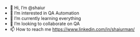 - 👋 Hi, I’m @shaiur
- 👀 I’m interested in QA Automation
- 🌱 I’m currently learning everything
- 💞️ I’m looking to collaborate on QA
- 📫 How to reach me https://www.linkedin.com/in/shaiurman/

<!---
shaiur/shaiur is a ✨ special ✨ repository because its `README.md` (this file) appears on your GitHub profile.
You can click the Preview link to take a look at your changes.
--->
